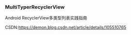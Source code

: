 ### MultiTyperRecyclerView

Android RecyclerView多类型列表实践指南

CSDN:<https://demon.blog.csdn.net/article/details/105510765>